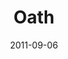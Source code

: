 ---
layout: media
category: media
series: "Collide"
title: "Oath"
date: 2011-09-06
description: "Brian Tome talks about the collisions that occur in marriage."
video: "https://s3.amazonaws.com/crossroadsvideomessages/collide04.mp4"
video-poster: "https://www.crossroads.net/uploadedfiles/collide04_still.jpg"
---